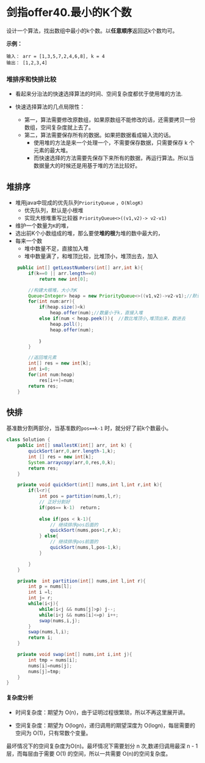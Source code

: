 # 剑指offer40.最小的K个数

设计一个算法，找出数组中最小的k个数。以**任意顺序**返回这k个数均可。

**示例：**

```
输入： arr = [1,3,5,7,2,4,6,8], k = 4
输出： [1,2,3,4]
```



### 堆排序和快排比较

- 看起来分治法的快速选择算法的时间、空间复杂度都优于使用堆的方法.

- 快速选择算法的几点局限性：
  - 第一，算法需要修改原数组，如果原数组不能修改的话，还需要拷贝一份数组，空间复杂度就上去了。
  - 第二，算法需要保存所有的数据。如果把数据看成输入流的话。
    - 使用堆的方法是来一个处理一个，不需要保存数据，只需要保存 k 个元素的最大堆。
    - 而快速选择的方法需要先保存下来所有的数据，再运行算法。所以当数据量大的时候还是用基于堆的方法比较好。



## 堆排序

- 堆用java中现成的优先队列`PriorityQueue` ，`O(NlogK)`
  - 优先队列，默认是小根堆
  - 实现大根堆重写比较器 `PriorityQueue<>((v1,v2)-> v2-v1)`
- 维护一个数量为`K`的堆，
- 选出前K个小数组成的堆，那么要使**堆的根**为堆的数中最大的，
- 每来一个数
  - 堆中数量不足，直接加入堆
  - 堆中数量满了，和堆顶比较，比堆顶小，堆顶出去，加入



~~~java
	public int[] getLeastNumbers(int[] arr,int k){
		if(k==0 || arr.length==0) 
            return new int[0];

		//构建大根堆，大小为K
		Queue<Integer> heap = new PriorityQueue<>((v1,v2)->v2-v1);//默认是小根堆，实现大根堆需要重写比较器
		for(int num:arr){
			if(heap.size()<k) 
                heap.offer(num);//数量小于k，直接入堆
			else if(num < heap.peek())｛  //数比堆顶小,堆顶出来，数进去
				heap.poll();
				heap.offer(num);

			｝ 
		}

		//返回堆元素
		int[] res = new int[k];
		int i=0;
		for(int num:heap) 
			res[i++]=num;
		return res;		
	}
~~~





## 快排

基准数分割两部分，当基准数的`pos==k-1` 时，就分好了前k个数最小。



~~~java
class Solution {
    public int[] smallestK(int[] arr, int k) {
        quickSort(arr,0,arr.length-1,k);
        int [] res = new int[k];
        System.arraycopy(arr,0,res,0,k);
        return res;
    }

    private void quickSort(int[] nums,int l,int r,int k){
        if(l<r){
            int pos = partition(nums,l,r);
            // 正好分割好
            if(pos== k-1)  return；
                
            else if(pos < k-1){
                // 继续排序pos后面的
                quickSort(nums,pos+1,r,k);
            } else{
                // 继续排序pos前面的
                quickSort(nums,l,pos-1,k);
            }

        }
    }

    private  int partition(int[] nums,int l,int r){
        int p = nums[l];
        int i =l;
        int j= r;
        while(i<j){
            while(i<j && nums[j]>p) j--;
            while(i<j && nums[i]<=p) i++;
            swap(nums,i,j);
        }
        swap(nums,l,i);
        return i;
    }

    private void swap(int[] nums,int i,int j){
        int tmp = nums[i];
        nums[i]=nums[j];
        nums[j]=tmp;
    }
}
~~~

#### 复杂度分析

- 时间复杂度：期望为 O(n)，由于证明过程很繁琐，所以不再这里展开讲。

- 空间复杂度：期望为 O(logn)，递归调用的期望深度为 O(logn)，每层需要的空间为 O(1)，只有常数个变量。

最坏情况下的空间复杂度为O(n)。最坏情况下需要划分 n 次,数递归调用最深 n - 1层，而每层由于需要 O(1) 的空间，所以一共需要 O(n)的空间复杂度。

